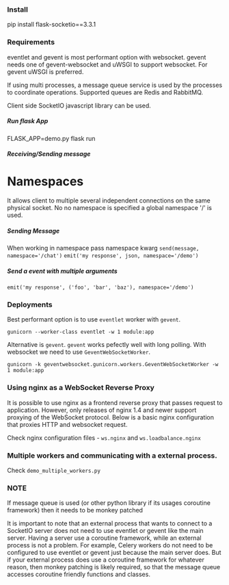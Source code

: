 ### Install
pip install flask-socketio==3.3.1

### Requirements
eventlet and gevent is most performant option with websocket.
gevent needs one of gevent-websocket and uWSGI to support websocket. For gevent uWSGI is preferred.


If using multi processes, a message queue service is used by the processes to coordinate operations.
Supported queues are Redis and RabbitMQ.

Client side SocketIO javascript library can be used.


##### Run flask App
FLASK_APP=demo.py flask run


##### Receiving/Sending message
# Namespaces
It allows client to multiple several independent connections on the same physical socket.
No no namespace is specified a global namespace '/' is used.

##### Sending Message
When working in namespace pass namespace kwarg
`send(message, namespace='/chat')`
`emit('my response', json, namespace='/demo')`

##### Send a event with multiple arguments
`emit('my response', ('foo', 'bar', 'baz'), namespace='/demo')`


### Deployments
Best performant option is to use `eventlet` worker with `gevent`.

`gunicorn --worker-class eventlet -w 1 module:app`

Alternative is `gevent`. `gevent` works pefectly well with long polling.
With websocket we need to use `GeventWebSocketWorker`.

`gunicorn -k geventwebsocket.gunicorn.workers.GeventWebSocketWorker -w 1 module:app`


### Using nginx as a WebSocket Reverse Proxy
It is possible to use nginx as a frontend reverse proxy that passes request
to application. However, only releases of nginx 1.4 and newer support proxying
of the WebSocket protocol. Below is a basic nginx configuration that proxies
HTTP and websocket request.

Check nginx configuration files - `ws.nginx` and `ws.loadbalance.nginx`


### Multiple workers and communicating with a external process.
Check `demo_multiple_workers.py`


### NOTE
If message queue is used (or other python library if its usages coroutine framework) then it needs to be monkey
patched

It is important to note that an external process that wants to connect to a SocketIO server
does not need to use eventlet or gevent like the main server. Having a server use a coroutine framework,
while an external process is not a problem. For example, Celery workers do not need
to be configured to use eventlet or gevent just because the main server does.
But if your external process does use a coroutine framework for whatever reason,
then monkey patching is likely required, so that the message queue accesses coroutine friendly functions and classes.

